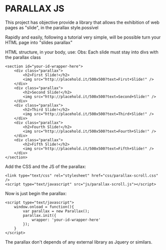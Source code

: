 PARALLAX JS
===========

This project has objective provide a library that allows the exhibition of web pages as "slide", in the parallax style.possível

Rapidly and easily, following a tutorial very simple, will be possible turn your HTML page into "slides parallax"

HTML structure, in your body, use:
Obs: Each slide must stay into divs with the parallax class

	<section id="your-id-wrapper-here">
		<div class="parallax">
			<h2>First Slide!</h2>
			<img src="http://placehold.it/500x500?text=First+Slide!" />
		</div>
		<div class="parallax">
			<h2>Second Slide!</h2>
			<img src="http://placehold.it/500x500?text=Second+Slide!" />
		</div>
		<div class="parallax">
			<h2>Third Slide!</h2>
			<img src="http://placehold.it/500x500?text=Third+Slide!" />
		</div>
		<div class="parallax">
			<h2>Fourth Slide!</h2>
			<img src="http://placehold.it/500x500?text=Fourth+Slide!" />
		</div>
		<div class="parallax">
			<h2>Fifth Slide!</h2>
			<img src="http://placehold.it/500x500?text=Fifth+Slide!" />
		</div>
	</section>


Add the CSS and the JS of the parallax:
	
	<link type="text/css" rel="stylesheet" href="css/parallax-scroll.css" />
	<script type="text/javascript" src="js/parallax-scroll.js"></script>



Now is just begin the parallax:

	<script type="text/javascript">
		window.onload = function(){
			var parallax = new Parallax();
			parallax.init({
				wrapper: 'your-id-wrapper-here'
			});
		}
	</script>


The parallax don't depends of any external library as Jquery or similars.
